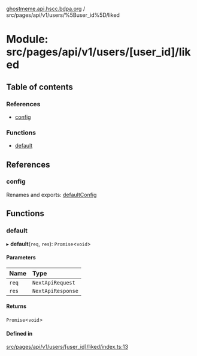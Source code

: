 [ghostmeme.api.hscc.bdpa.org](../README.md) / src/pages/api/v1/users/%5Buser_id%5D/liked

# Module: src/pages/api/v1/users/[user\_id]/liked

## Table of contents

### References

- [config](src_pages_api_v1_users__user_id__liked.md#config)

### Functions

- [default](src_pages_api_v1_users__user_id__liked.md#default)

## References

### config

Renames and exports: [defaultConfig](src_backend_middleware.md#defaultconfig)

## Functions

### default

▸ **default**(`req`, `res`): `Promise`<`void`\>

#### Parameters

| Name | Type |
| :------ | :------ |
| `req` | `NextApiRequest` |
| `res` | `NextApiResponse` |

#### Returns

`Promise`<`void`\>

#### Defined in

[src/pages/api/v1/users/[user_id]/liked/index.ts:13](https://github.com/nhscc/ghostmeme.api.hscc.bdpa.org/blob/311fb73/src/pages/api/v1/users/[user_id]/liked/index.ts#L13)
